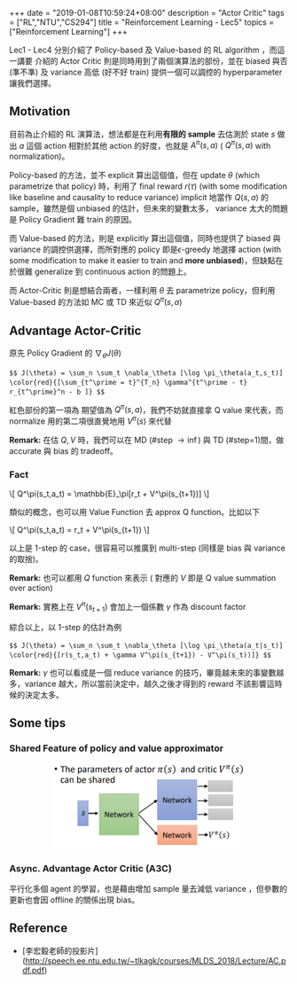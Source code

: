 +++
date = "2019-01-08T10:59:24+08:00"
description = "Actor Critic"
tags = ["RL","NTU","CS294"]
title =  "Reinforcement Learning - Lec5"
topics = ["Reinforcement Learning"]
+++

Lec1 - Lec4  分別介紹了 Policy-based 及 Value-based 的 RL algorithm ，而這一講要
介紹的 Actor Critic 則是同時用到了兩個演算法的部份，並在 biased 與否 (準不準) 及 variance
高低 (好不好 train) 提供一個可以調控的 hyperparameter 讓我們選擇。

<!--more-->

## Motivation

目前為止介紹的 RL 演算法，想法都是在利用**有限的 sample** 去估測於 state <span>$s$</span> 做出 <span>$a$</span> 這個 action 相對於其他 action 的好度，也就是 <span>$A^\pi(s,a)$</span> ( <span>$Q^\pi(s,a)$</span> with normalization)。

Policy-based 的方法，並不 explicit 算出這個值，但在 update <span>$\theta$</span> (which parametrize that policy) 時，利用了 final reward <span>$r(\tau)$</span> (with some modification like baseline and causality to reduce variance) implicit 地當作 <span>$Q(s,a)$</span> 的 sample，雖然是個 unbiased 的估計，但未來的變數太多， variance 太大的問題是 Policy Gradient 難 train 的原因。

而 Value-based 的方法，則是 explicitly 算出這個值，同時也提供了 biased 與 variance 的調控供選擇，而所對應的 policy 即是<span>$\epsilon$</span>-greedy 地選擇 action (with some modification to make it
easier to train and **more unbiased**)，但缺點在於很難 generalize 到 continuous action 的問題上。

而 Actor-Critic 則是想結合兩者，一樣利用 <span>$\theta$</span> 去 parametrize policy，但利用 Value-based 的方法如 MC 或 TD 來近似 <span>$Q^\pi(s,a)$</span>

## Advantage Actor-Critic

原先 Policy Gradient 的  <span>$\nabla_\theta J(\theta)$</span>

``$$
J(\theta) = \sum_n \sum_t \nabla_\theta [\log \pi_\theta(a_t,s_t)]
\color{red}{[\sum_{t^\prime = t}^{T_n} \gamma^{t^\prime - t} r_{t^\prime}^n - b ]}
$$``

紅色部份的第一項為 期望值為 <span>$Q^\pi(s,a)$</span>，我們不妨就直接拿 Q value 來代表，而 normalize 用的第二項很直覺地用 <span>$V^\pi(s)$</span> 來代替

**Remark:** 在估 <span>$Q,V$</span> 時，我們可以在 MD (#step <span>$\rightarrow \inf$</span>) 與 TD (#step=<span>$1$</span>)間，做 accurate 與 bias 的 tradeoff。

### Fact

<div>
\[
Q^\pi(s_t,a_t) = \mathbb{E}_\pi[r_t + V^\pi(s_{t+1})]
\]
</div>

類似的概念，也可以用 Value Function 去 approx Q function。比如以下

<div>
\[
Q^\pi(s_t,a_t) = r_t + V^\pi(s_{t+1})
\]
</div>

以上是 1-step 的 case，很容易可以推廣到 multi-step (同樣是 bias 與 variance
的取捨)。

**Remark:** 也可以都用 <span>$Q$</span> function 來表示 ( 對應的 <span>$V$</span> 即是 Q value summation over action)

**Remark:** 實務上在 <span>$V^\pi(s_{t+1})$</span> 會加上一個係數 <span>$\gamma$</span> 作為 discount factor

綜合以上，以 1-step 的估計為例

``$$
J(\theta) = \sum_n \sum_t \nabla_\theta [\log \pi_\theta(a_t|s_t)]
\color{red}{[r(s_t,a_t) + \gamma V^\pi(s_{t+1}) - V^\pi(s_t))]}
$$``

**Remark:** <span>$\gamma$</span> 也可以看成是一個 reduce variance 的技巧，畢竟越未來的事變數越多，variance 越大，所以當前決定中，越久之後才得到的 reward 不該影響這時候的決定太多。

## Some tips

### Shared Feature of policy and value approximator
<center><img src="/img/post/aac.png" width="70%" style="border-radius: 0%;"></center>

### Async. Advantage Actor Critic (A3C)

平行化多個 agent 的學習，也是藉由增加 sample 量去減低 variance ，但參數的更新也會因 offline 的關係出現 bias。

## Reference
* [李宏毅老師的投影片] (http://speech.ee.ntu.edu.tw/~tlkagk/courses/MLDS_2018/Lecture/AC.pdf.pdf)
